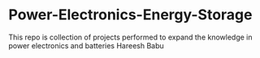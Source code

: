 # Power-Electronics-Energy-Storage
This repo is collection of projects performed to expand the knowledge in power electronics and batteries
Hareesh Babu

